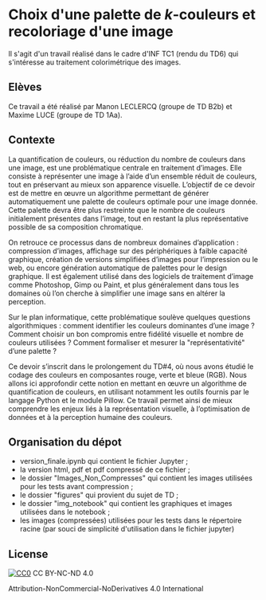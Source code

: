 # Choix d'une palette de $k$-couleurs et recoloriage d'une image

Il s'agit d'un travail réalisé dans le cadre d'INF TC1 (rendu du TD6) qui s'intéresse au traitement colorimétrique des images.

## Elèves

Ce travail a été réalisé par Manon LECLERCQ (groupe de TD B2b) et Maxime LUCE (groupe de TD 1Aa).

## Contexte

La quantification de couleurs, ou réduction du nombre de couleurs dans une image, est une problématique centrale en traitement d’images. Elle consiste à représenter une image à l’aide d’un ensemble réduit de couleurs, tout en préservant au mieux son apparence visuelle. L’objectif de ce devoir est de mettre en œuvre un algorithme permettant de générer automatiquement une palette de couleurs optimale pour une image donnée. Cette palette devra être plus restreinte que le nombre de couleurs initialement présentes dans l’image, tout en restant la plus représentative possible de sa composition chromatique.

On retrouce ce processus dans de nombreux domaines d’application : compression d’images, affichage sur des périphériques à faible capacité graphique, création de versions simplifiées d’images pour l’impression ou le web, ou encore génération automatique de palettes pour le design graphique. Il est également utilisé dans des logiciels de traitement d’image comme Photoshop, Gimp ou Paint, et plus généralement dans tous les domaines où l’on cherche à simplifier une image sans en altérer la perception.

Sur le plan informatique, cette problématique soulève quelques questions algorithmiques : comment identifier les couleurs dominantes d’une image ? Comment choisir un bon compromis entre fidélité visuelle et nombre de couleurs utilisées ? Comment formaliser et mesurer la "représentativité" d’une palette ?

Ce devoir s’inscrit dans le prolongement du TD#4, où nous avons étudié le codage des couleurs en composantes rouge, verte et bleue (RGB). Nous allons ici approfondir cette notion en mettant en œuvre un algorithme de quantification de couleurs, en utilisant notamment les outils fournis par le langage Python et le module Pillow. Ce travail permet ainsi de mieux comprendre les enjeux liés à la représentation visuelle, à l’optimisation de données et à la perception humaine des couleurs.

## Organisation du dépot

- version_finale.ipynb qui contient le fichier Jupyter ;
- la version html, pdf et pdf compressé de ce fichier ;
- le dossier "Images_Non_Compresses" qui contient les images utilisées pour les tests avant compression ;
- le dossier "figures" qui provient du sujet de TD ;
- le dossier "img_notebook" qui contient les graphiques et images utilisées dans le notebook ;
- les images (compressées) utilisées pour les tests dans le répertoire racine (par souci de simplicité d'utilisation dans le fichier jupyter)

## License

[![CC0](https://licensebuttons.net/l/by-nc-nd/4.0/88x31.png)](https://creativecommons.org/licenses/by-nc-nd/4.0/)
CC BY-NC-ND 4.0

Attribution-NonCommercial-NoDerivatives 4.0 International
